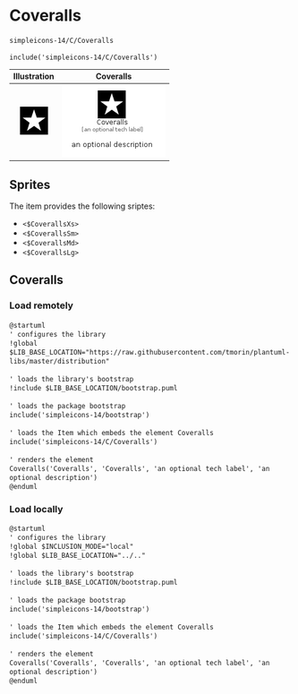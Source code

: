 # Coveralls


```text
simpleicons-14/C/Coveralls
```

```text
include('simpleicons-14/C/Coveralls')
```



| Illustration | Coveralls |
| :---: | :---: |
| ![illustration for Illustration](../../simpleicons-14/C/Coveralls.png) | ![illustration for Coveralls](../../simpleicons-14/C/Coveralls.Local.png) |



## Sprites
The item provides the following sriptes:

- `<$CoverallsXs>`
- `<$CoverallsSm>`
- `<$CoverallsMd>`
- `<$CoverallsLg>`





## Coveralls

### Load remotely
```plantuml
@startuml
' configures the library
!global $LIB_BASE_LOCATION="https://raw.githubusercontent.com/tmorin/plantuml-libs/master/distribution"

' loads the library's bootstrap
!include $LIB_BASE_LOCATION/bootstrap.puml

' loads the package bootstrap
include('simpleicons-14/bootstrap')

' loads the Item which embeds the element Coveralls
include('simpleicons-14/C/Coveralls')

' renders the element
Coveralls('Coveralls', 'Coveralls', 'an optional tech label', 'an optional description')
@enduml
```

### Load locally
```plantuml
@startuml
' configures the library
!global $INCLUSION_MODE="local"
!global $LIB_BASE_LOCATION="../.."

' loads the library's bootstrap
!include $LIB_BASE_LOCATION/bootstrap.puml

' loads the package bootstrap
include('simpleicons-14/bootstrap')

' loads the Item which embeds the element Coveralls
include('simpleicons-14/C/Coveralls')

' renders the element
Coveralls('Coveralls', 'Coveralls', 'an optional tech label', 'an optional description')
@enduml
```

